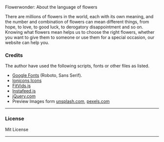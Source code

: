 Flowerwonder: About the language of flowers

There are millions of flowers in the world, each with its own meaning, and the number and combination of flowers can mean different things, from hope, to love, to good luck, to derogatory disappointment and so on. Knowing what flowers mean helps us to choose the right flowers, whether you want to give them to someone or use them for a special occasion, our website can help you.

### Credits

The author have used the following scripts, fonts or other files as listed.

*   [Google Fonts](https://fonts.google.com/specimen/Nunito) (Roboto, Sans Serif).
*   [Ionicons Icons](https://ionicons.com/)
*   [FitVids.js](http://fitvidsjs.com/)
*   [Instafeed.js](http://instafeedjs.com/)
*   [jQuery.com](https://jquery.com/)
*   Preview Images form [unsplash.com](https://unsplash.com/), [pexels.com](https://www.pexels.com/)

* * *
### License

Mit License

* * *
